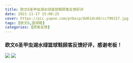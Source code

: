```yaml
---
title: 欧文6圣甲虫湖水绿篮球鞋顾客反馈好评
date: 2021-11-17 15:08:25
cover: https://pic.yupoo.com/ptbxcp/8d61dc60/cc790157.jpg
tags: [欧文6,篮球鞋]
categories: [顾客反馈]
---
```


###  欧文6圣甲虫湖水绿篮球鞋顾客反馈好评，感谢老板！
![](https://pic.yupoo.com/ptbxcp/76a2b5c6/34f682bf.jpg)
![](https://pic.yupoo.com/ptbxcp/8d61dc60/cc790157.jpg)
